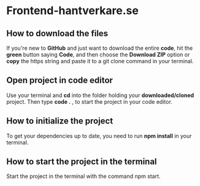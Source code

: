 
 
 # Frontend-hantverkare.se


 ## How to download the files
   
       
 If you're new to **GitHub** and just want to download the entire **code**,
 hit the **green** button saying **Code**, 
 and then choose the **Download ZIP** option or **copy** the https string and 
 paste it to a git clone command in your terminal.
       
    
 ## Open project in code editor


 Use your terminal and **cd** into the folder holding your **downloaded/cloned** project.
 Then type **code .** , to start the project in your code editor.
 
    
 
 ## How to initialize the project


To get your dependencies up to date, you need to run **npm install** in your terminal.



 ## How to start the project in the terminal


 Start the project in the terminal with the command npm start.
